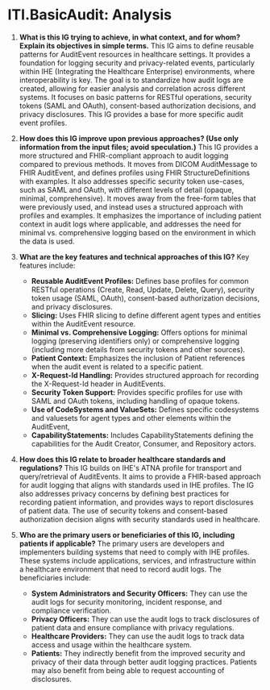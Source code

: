 # ITI.BasicAudit: Analysis

1.  **What is this IG trying to achieve, in what context, and for whom? Explain its objectives in simple terms.**
    This IG aims to define reusable patterns for AuditEvent resources in healthcare settings. It provides a foundation for logging security and privacy-related events, particularly within IHE (Integrating the Healthcare Enterprise) environments, where interoperability is key. The goal is to standardize how audit logs are created, allowing for easier analysis and correlation across different systems. It focuses on basic patterns for RESTful operations, security tokens (SAML and OAuth), consent-based authorization decisions, and privacy disclosures. This IG provides a base for more specific audit event profiles.

2.  **How does this IG improve upon previous approaches? (Use only information from the input files; avoid speculation.)**
    This IG provides a more structured and FHIR-compliant approach to audit logging compared to previous methods. It moves from DICOM AuditMessage to FHIR AuditEvent, and defines profiles using FHIR StructureDefinitions with examples. It also addresses specific security token use-cases, such as SAML and OAuth, with different levels of detail (opaque, minimal, comprehensive). It moves away from the free-form tables that were previously used, and instead uses a structured approach with profiles and examples. It emphasizes the importance of including patient context in audit logs where applicable, and addresses the need for minimal vs. comprehensive logging based on the environment in which the data is used.

3.  **What are the key features and technical approaches of this IG?**
    Key features include:
    -   **Reusable AuditEvent Profiles:** Defines base profiles for common RESTful operations (Create, Read, Update, Delete, Query), security token usage (SAML, OAuth), consent-based authorization decisions, and privacy disclosures.
    -   **Slicing:** Uses FHIR slicing to define different agent types and entities within the AuditEvent resource.
    -   **Minimal vs. Comprehensive Logging:** Offers options for minimal logging (preserving identifiers only) or comprehensive logging (including more details from security tokens and other sources).
    -   **Patient Context:** Emphasizes the inclusion of Patient references when the audit event is related to a specific patient.
    -   **X-Request-Id Handling:** Provides structured approach for recording the X-Request-Id header in AuditEvents.
    -   **Security Token Support:** Provides specific profiles for use with SAML and OAuth tokens, including handling of opaque tokens.
    -   **Use of CodeSystems and ValueSets:** Defines specific codesystems and valuesets for agent types and other elements within the AuditEvent,
    -   **CapabilityStatements:** Includes CapabilityStatements defining the capabilities for the Audit Creator, Consumer, and Repository actors.

4.  **How does this IG relate to broader healthcare standards and regulations?**
    This IG builds on IHE's ATNA profile for transport and query/retrieval of AuditEvents. It aims to provide a FHIR-based approach for audit logging that aligns with standards used in IHE profiles. The IG also addresses privacy concerns by defining best practices for recording patient information, and provides ways to report disclosures of patient data. The use of security tokens and consent-based authorization decision aligns with security standards used in healthcare.

5.  **Who are the primary users or beneficiaries of this IG, including patients if applicable?**
    The primary users are developers and implementers building systems that need to comply with IHE profiles. These systems include applications, services, and infrastructure within a healthcare environment that need to record audit logs. The beneficiaries include:
    -   **System Administrators and Security Officers:** They can use the audit logs for security monitoring, incident response, and compliance verification.
    -   **Privacy Officers:** They can use the audit logs to track disclosures of patient data and ensure compliance with privacy regulations.
    -   **Healthcare Providers:** They can use the audit logs to track data access and usage within the healthcare system.
    -   **Patients:** They indirectly benefit from the improved security and privacy of their data through better audit logging practices. Patients may also benefit from being able to request accounting of disclosures.
